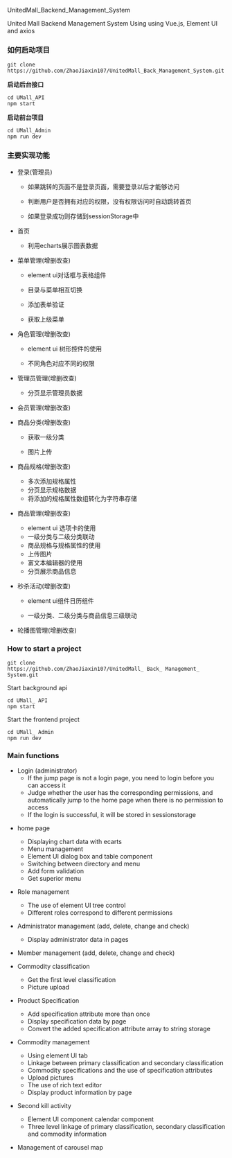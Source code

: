 UnitedMall_Backend_Management_System

United Mall Backend Management System Using using Vue.js, Element UI and axios

### 如何启动项目

```
git clone
https://github.com/ZhaoJiaxin107/UnitedMall_Back_Management_System.git
```

**启动后台接口**

```
cd UMall_API
npm start
```



**启动前台项目**

```
cd UMall_Admin
npm run dev
```

### 主要实现功能

- 登录(管理员)

  - 如果跳转的页面不是登录页面，需要登录以后才能够访问

  - 判断用户是否拥有对应的权限，没有权限访问时自动跳转首页

  - 如果登录成功则存储到sessionStorage中

* 首页

  - 利用echarts展示图表数据

* 菜单管理(增删改查)

  - element ui对话框与表格组件

  - 目录与菜单相互切换

  - 添加表单验证

  - 获取上级菜单

* 角色管理(增删改查)

  - element ui 树形控件的使用

  - 不同角色对应不同的权限

* 管理员管理(增删改查)

  - 分页显示管理员数据

* 会员管理(增删改查)
* 商品分类(增删改查)

  - 获取一级分类

  - 图片上传

* 商品规格(增删改查)

  - 多次添加规格属性
  - 分页显示规格数据
  - 将添加的规格属性数组转化为字符串存储

* 商品管理(增删改查)

  - element ui 选项卡的使用
  - 一级分类与二级分类联动
  - 商品规格与规格属性的使用
  - 上传图片
  - 富文本编辑器的使用
  - 分页展示商品信息

- 秒杀活动(增删改查)

  - element ui组件日历组件

  - 一级分类、二级分类与商品信息三级联动

- 轮播图管理(增删改查)

### How to start a project

```
git clone
https://github.com/ZhaoJiaxin107/UnitedMall_ Back_ Management_ System.git
```

Start background api

```
cd UMall_ API
npm start
```

Start the frontend project

```
cd UMall_ Admin
npm run dev
```

### Main functions

- Login (administrator)
  - If the jump page is not a login page, you need to login before you can access it
  - Judge whether the user has the corresponding permissions, and automatically jump to the home page when there is no permission to access
  - If the login is successful, it will be stored in sessionstorage

* home page
  - Displaying chart data with ecarts
  - Menu management
  - Element UI dialog box and table component
  - Switching between directory and menu
  - Add form validation
  - Get superior menu

* Role management
  - The use of element UI tree control
  - Different roles correspond to different permissions

* Administrator management (add, delete, change and check)
  - Display administrator data in pages
* Member management (add, delete, change and check)
* Commodity classification
  - Get the first level classification
  - Picture upload
* Product Specification
  - Add specification attribute more than once
  - Display specification data by page
  - Convert the added specification attribute array to string storage
* Commodity management
  - Using element UI tab
  - Linkage between primary classification and secondary classification
  - Commodity specifications and the use of specification attributes
  - Upload pictures
  - The use of rich text editor
  - Display product information by page
* Second kill activity
  - Element UI component calendar component
  - Three level linkage of primary classification, secondary classification and commodity information
* Management of carousel map

